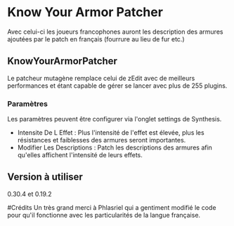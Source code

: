 # Know Your Armor Patcher

Avec celui-ci les joueurs francophones auront les description des armures ajoutées par le patch en français (fourrure au lieu de fur etc.)

## KnowYourArmorPatcher
Le patcheur mutagène remplace celui de zEdit avec de meilleurs performances et étant capable de gérer se lancer avec plus de 255 plugins.

### Paramètres
Les paramètres peuvent être configurer via l'onglet settings de Synthesis.
- Intensite De L Effet : Plus l'intensité de l'effet est élevée, plus les résistances et faiblesses des armures seront importantes.
- Modifier Les Descriptions : Patch les descriptions des armures afin qu'elles affichent l'intensité de leurs effets.

## Version à utiliser
0.30.4 et 0.19.2

#Crédits
Un très grand merci à Phlasriel qui a gentiment modifié le code pour qu'il fonctionne avec les particularités de la langue française.
